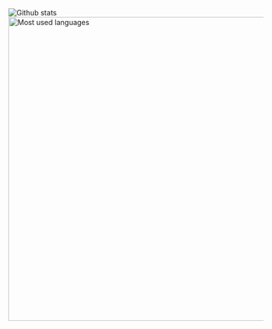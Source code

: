<img align="left" alt="Github stats" src="https://github-readme-stats.codestackr.vercel.app/api?username=envomp&show_icons=true&theme=tokyonight&include_all_commits=true&count_private=true" />
<img height="600" align="left" alt="Most used languages" src="https://github-readme-stats.vercel.app/api/top-langs/?username=envomp&layout=compact" />
